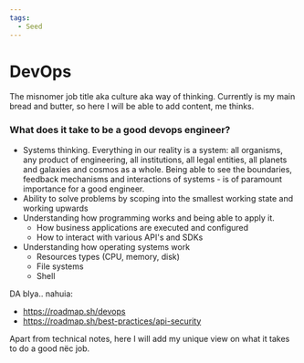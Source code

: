 ```yaml
---
tags:
  - Seed
---
```


# DevOps

The misnomer job title aka culture aka way of thinking.
Currently is my main bread and butter, so here I will be able to add content, me thinks.

### What does it take to be a good devops engineer?

- Systems thinking. Everything in our reality is a system: all organisms, any product of engineering, all institutions, all legal entities, all planets and galaxies and cosmos as a whole.
  Being able to see the boundaries, feedback mechanisms and interactions of systems - is of paramount importance for a good engineer.
- Ability to solve problems by scoping into the smallest working state and working upwards
- Understanding how programming works and being able to apply it.
  - How business applications are executed and configured
  - How to interact with various API's and SDKs
- Understanding how operating systems work
  - Resources types (CPU, memory, disk)
  - File systems
  - Shell

DA blya.. nahuia:

- https://roadmap.sh/devops
- https://roadmap.sh/best-practices/api-security

Apart from technical notes, here I will add my unique view on what it takes to do a good пёс job.
